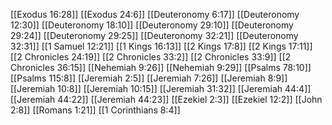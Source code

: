 [[Exodus 16:28]]
[[Exodus 24:6]]
[[Deuteronomy 6:17]]
[[Deuteronomy 12:30]]
[[Deuteronomy 18:10]]
[[Deuteronomy 29:10]]
[[Deuteronomy 29:24]]
[[Deuteronomy 29:25]]
[[Deuteronomy 32:21]]
[[Deuteronomy 32:31]]
[[1 Samuel 12:21]]
[[1 Kings 16:13]]
[[2 Kings 17:8]]
[[2 Kings 17:11]]
[[2 Chronicles 24:19]]
[[2 Chronicles 33:2]]
[[2 Chronicles 33:9]]
[[2 Chronicles 36:15]]
[[Nehemiah 9:26]]
[[Nehemiah 9:29]]
[[Psalms 78:10]]
[[Psalms 115:8]]
[[Jeremiah 2:5]]
[[Jeremiah 7:26]]
[[Jeremiah 8:9]]
[[Jeremiah 10:8]]
[[Jeremiah 10:15]]
[[Jeremiah 31:32]]
[[Jeremiah 44:4]]
[[Jeremiah 44:22]]
[[Jeremiah 44:23]]
[[Ezekiel 2:3]]
[[Ezekiel 12:2]]
[[John 2:8]]
[[Romans 1:21]]
[[1 Corinthians 8:4]]
